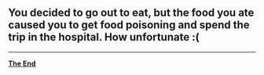 ## You decided to go out to eat, but the food you ate caused you to get food poisoning and spend the trip in the hospital. How unfortunate :(
--- 
[**The End**]()